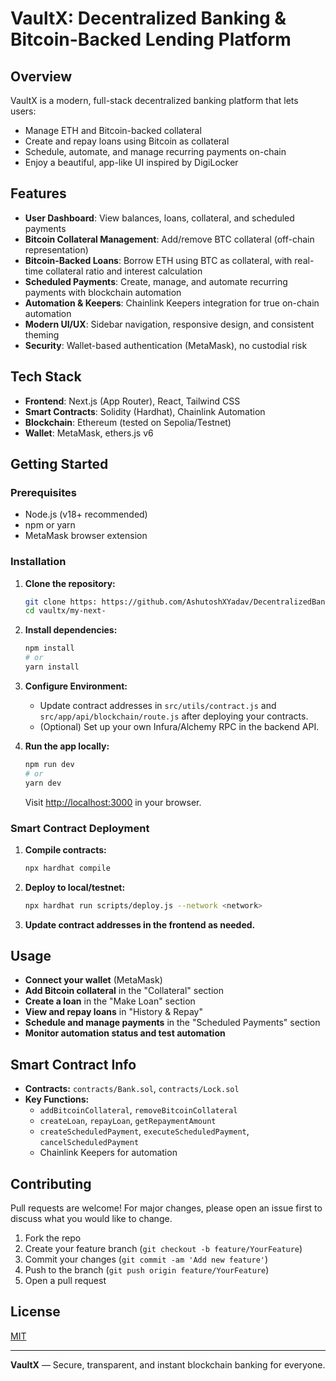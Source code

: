 # VaultX: Decentralized Banking & Bitcoin-Backed Lending Platform

## Overview
VaultX is a modern, full-stack decentralized banking platform that lets users:
- Manage ETH and Bitcoin-backed collateral
- Create and repay loans using Bitcoin as collateral
- Schedule, automate, and manage recurring payments on-chain
- Enjoy a beautiful, app-like UI inspired by DigiLocker

## Features
- **User Dashboard**: View balances, loans, collateral, and scheduled payments
- **Bitcoin Collateral Management**: Add/remove BTC collateral (off-chain representation)
- **Bitcoin-Backed Loans**: Borrow ETH using BTC as collateral, with real-time collateral ratio and interest calculation
- **Scheduled Payments**: Create, manage, and automate recurring payments with blockchain automation
- **Automation & Keepers**: Chainlink Keepers integration for true on-chain automation
- **Modern UI/UX**: Sidebar navigation, responsive design, and consistent theming
- **Security**: Wallet-based authentication (MetaMask), no custodial risk

## Tech Stack
- **Frontend**: Next.js (App Router), React, Tailwind CSS
- **Smart Contracts**: Solidity (Hardhat), Chainlink Automation
- **Blockchain**: Ethereum (tested on Sepolia/Testnet)
- **Wallet**: MetaMask, ethers.js v6

## Getting Started

### Prerequisites
- Node.js (v18+ recommended)
- npm or yarn
- MetaMask browser extension

### Installation
1. **Clone the repository:**
   ```bash
   git clone https: https://github.com/AshutoshXYadav/DecentralizedBank.git
   cd vaultx/my-next-
   ```
2. **Install dependencies:**
   ```bash
   npm install
   # or
   yarn install
   ```
3. **Configure Environment:**
   - Update contract addresses in `src/utils/contract.js` and `src/app/api/blockchain/route.js` after deploying your contracts.
   - (Optional) Set up your own Infura/Alchemy RPC in the backend API.

4. **Run the app locally:**
   ```bash
   npm run dev
   # or
   yarn dev
   ```
   Visit [http://localhost:3000](http://localhost:3000) in your browser.

### Smart Contract Deployment
1. **Compile contracts:**
   ```bash
   npx hardhat compile
   ```
2. **Deploy to local/testnet:**
   ```bash
   npx hardhat run scripts/deploy.js --network <network>
   ```
3. **Update contract addresses in the frontend as needed.**

## Usage
- **Connect your wallet** (MetaMask)
- **Add Bitcoin collateral** in the "Collateral" section
- **Create a loan** in the "Make Loan" section
- **View and repay loans** in "History & Repay"
- **Schedule and manage payments** in the "Scheduled Payments" section
- **Monitor automation status and test automation**

## Smart Contract Info
- **Contracts:** `contracts/Bank.sol`, `contracts/Lock.sol`
- **Key Functions:**
  - `addBitcoinCollateral`, `removeBitcoinCollateral`
  - `createLoan`, `repayLoan`, `getRepaymentAmount`
  - `createScheduledPayment`, `executeScheduledPayment`, `cancelScheduledPayment`
  - Chainlink Keepers for automation

## Contributing
Pull requests are welcome! For major changes, please open an issue first to discuss what you would like to change.

1. Fork the repo
2. Create your feature branch (`git checkout -b feature/YourFeature`)
3. Commit your changes (`git commit -am 'Add new feature'`)
4. Push to the branch (`git push origin feature/YourFeature`)
5. Open a pull request

## License
[MIT](./LICENSE)

---

**VaultX** — Secure, transparent, and instant blockchain banking for everyone.
